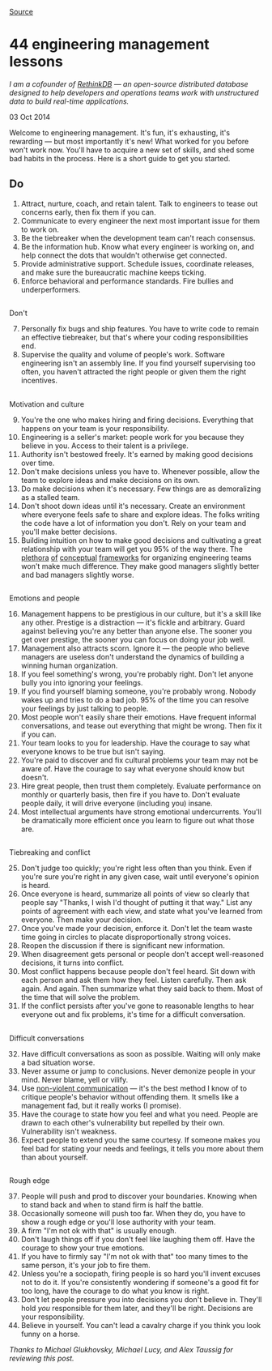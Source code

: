 [Source](http://www.defmacro.org/2014/10/03/engman.html "Permalink to 44 engineering management lessons")

# 44 engineering management lessons

_I am a cofounder of [RethinkDB][1] — an open-source distributed database designed to help developers and operations teams work with unstructured data to build real-time applications._

03 Oct 2014

Welcome to engineering management. It's fun, it's exhausting, it's rewarding — but most importantly it's new! What worked for you before won't work now. You'll have to acquire a new set of skills, and shed some bad habits in the process. Here is a short guide to get you started.

## Do

1. Attract, nurture, coach, and retain talent. Talk to engineers to tease out concerns early, then fix them if you can.
2. Communicate to every engineer the next most important issue for them to work on.
3. Be the tiebreaker when the development team can't reach consensus.
4. Be the information hub. Know what every engineer is working on, and help connect the dots that wouldn't otherwise get connected.
5. Provide administrative support. Schedule issues, coordinate releases, and make sure the bureaucratic machine keeps ticking.
6. Enforce behavioral and performance standards. Fire bullies and underperformers.

##   
Don't

7. Personally fix bugs and ship features. You have to write code to remain an effective tiebreaker, but that's where your coding responsibilities end.
8. Supervise the quality and volume of people's work. Software engineering isn't an assembly line. If you find yourself supervising too often, you haven't attracted the right people or given them the right incentives.

##   
Motivation and culture

9. You're the one who makes hiring and firing decisions. Everything that happens on your team is your responsibility.
10. Engineering is a seller's market: people work for you because they believe in you. Access to their talent is a privilege.
11. Authority isn't bestowed freely. It's earned by making good decisions over time.
12. Don't make decisions unless you have to. Whenever possible, allow the team to explore ideas and make decisions on its own.
13. Do make decisions when it's necessary. Few things are as demoralizing as a stalled team.
14. Don't shoot down ideas until it's necessary. Create an environment where everyone feels safe to share and explore ideas. The folks writing the code have a lot of information you don't. Rely on your team and you'll make better decisions.
15. Building intuition on how to make good decisions and cultivating a great relationship with your team will get you 95% of the way there. The [plethora][2] [of][3] [conceptual][4] [frameworks][5] for organizing engineering teams won't make much difference. They make good managers slightly better and bad managers slightly worse.

##   
Emotions and people

16. Management happens to be prestigious in our culture, but it's a skill like any other. Prestige is a distraction — it's fickle and arbitrary. Guard against believing you're any better than anyone else. The sooner you get over prestige, the sooner you can focus on doing your job well.
17. Management also attracts scorn. Ignore it — the people who believe managers are useless don't understand the dynamics of building a winning human organization.
18. If you feel something's wrong, you're probably right. Don't let anyone bully you into ignoring your feelings.
19. If you find yourself blaming someone, you're probably wrong. Nobody wakes up and tries to do a bad job. 95% of the time you can resolve your feelings by just talking to people.
20. Most people won't easily share their emotions. Have frequent informal conversations, and tease out everything that might be wrong. Then fix it if you can.
21. Your team looks to you for leadership. Have the courage to say what everyone knows to be true but isn't saying.
22. You're paid to discover and fix cultural problems your team may not be aware of. Have the courage to say what everyone should know but doesn't.
23. Hire great people, then trust them completely. Evaluate performance on monthly or quarterly basis, then fire if you have to. Don't evaluate people daily, it will drive everyone (including you) insane.
24. Most intellectual arguments have strong emotional undercurrents. You'll be dramatically more efficient once you learn to figure out what those are.

##   
Tiebreaking and conflict

25. Don't judge too quickly; you're right less often than you think. Even if you're sure you're right in any given case, wait until everyone's opinion is heard.
26. Once everyone is heard, summarize all points of view so clearly that people say "Thanks, I wish I'd thought of putting it that way." List any points of agreement with each view, and state what you've learned from everyone. Then make your decision.
27. Once you've made your decision, enforce it. Don't let the team waste time going in circles to placate disproportionally strong voices.
28. Reopen the discussion if there is significant new information.
29. When disagreement gets personal or people don't accept well-reasoned decisions, it turns into conflict.
30. Most conflict happens because people don't feel heard. Sit down with each person and ask them how they feel. Listen carefully. Then ask again. And again. Then summarize what they said back to them. Most of the time that will solve the problem.
31. If the conflict persists after you've gone to reasonable lengths to hear everyone out and fix problems, it's time for a difficult conversation.

##   
Difficult conversations

32. Have difficult conversations as soon as possible. Waiting will only make a bad situation worse.
33. Never assume or jump to conclusions. Never demonize people in your mind. Never blame, yell or vilify.
34. Use [non-violent communication][6] — it's the best method I know of to critique people's behavior without offending them. It smells like a management fad, but it really works (I promise).
35. Have the courage to state how you feel and what you need. People are drawn to each other's vulnerability but repelled by their own. Vulnerability isn't weakness.
36. Expect people to extend you the same courtesy. If someone makes you feel bad for stating your needs and feelings, it tells you more about them than about yourself.

##   
Rough edge

37. People will push and prod to discover your boundaries. Knowing when to stand back and when to stand firm is half the battle.
38. Occasionally someone will push too far. When they do, you have to show a rough edge or you'll lose authority with your team.
39. A firm "I'm not ok with that" is usually enough.
40. Don't laugh things off if you don't feel like laughing them off. Have the courage to show your true emotions.
41. If you have to firmly say "I'm not ok with that" too many times to the same person, it's your job to fire them.
42. Unless you're a sociopath, firing people is so hard you'll invent excuses not to do it. If you're consistently wondering if someone's a good fit for too long, have the courage to do what you know is right.
43. Don't let people pressure you into decisions you don't believe in. They'll hold _you_ responsible for them later, and they'll be right. Decisions are your responsibility.
44. Believe in yourself. You can't lead a cavalry charge if you think you look funny on a horse.

  
_Thanks to Michael Glukhovsky, Michael Lucy, and Alex Taussig for reviewing this post._

[1]: http://www.rethinkdb.com
[2]: http://randsinrepose.com/archives/the-update-the-vent-and-the-disaster/
[3]: http://en.wikipedia.org/wiki/Scrum_(software_development)
[4]: http://en.wikipedia.org/wiki/OKR
[5]: http://en.wikipedia.org/wiki/Kanban
[6]: http://firstround.com/article/power-up-your-team-with-nonviolent-communication-principles
